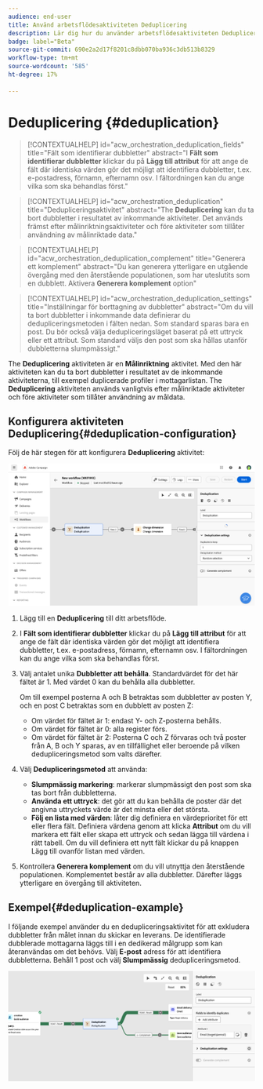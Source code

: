 ```yaml
---
audience: end-user
title: Använd arbetsflödesaktiviteten Deduplicering
description: Lär dig hur du använder arbetsflödesaktiviteten Deduplicering
badge: label="Beta"
source-git-commit: 690e2a2d17f8201c8dbb070ba936c3db513b8329
workflow-type: tm+mt
source-wordcount: '585'
ht-degree: 17%

---
```



# Deduplicering {#deduplication}

>[!CONTEXTUALHELP]
>id="acw_orchestration_deduplication_fields"
>title="Fält som identifierar dubbletter"
>abstract="I **Fält som identifierar dubbletter** klickar du på **Lägg till attribut** för att ange de fält där identiska värden gör det möjligt att identifiera dubbletter, t.ex. e-postadress, förnamn, efternamn osv. I fältordningen kan du ange vilka som ska behandlas först."

>[!CONTEXTUALHELP]
>id="acw_orchestration_deduplication"
>title="Dedupliceringsaktivitet"
>abstract="The **Deduplicering** kan du ta bort dubbletter i resultatet av inkommande aktiviteter. Det används främst efter målinriktningsaktiviteter och före aktiviteter som tillåter användning av målinriktade data."


>[!CONTEXTUALHELP]
>id="acw_orchestration_deduplication_complement"
>title="Generera ett komplement"
>abstract="Du kan generera ytterligare en utgående övergång med den återstående populationen, som har uteslutits som en dubblett. Aktivera **Generera komplement** option"

>[!CONTEXTUALHELP]
>id="acw_orchestration_deduplication_settings"
>title="Inställningar för borttagning av dubbletter"
>abstract="Om du vill ta bort dubbletter i inkommande data definierar du dedupliceringsmetoden i fälten nedan. Som standard sparas bara en post. Du bör också välja dedupliceringsläget baserat på ett uttryck eller ett attribut. Som standard väljs den post som ska hållas utanför dubbletterna slumpmässigt."

The **Deduplicering** aktiviteten är en **Målinriktning** aktivitet. Med den här aktiviteten kan du ta bort dubbletter i resultatet av de inkommande aktiviteterna, till exempel duplicerade profiler i mottagarlistan. The **Deduplicering** aktiviteten används vanligtvis efter målinriktade aktiviteter och före aktiviteter som tillåter användning av måldata.

## Konfigurera aktiviteten Deduplicering{#deduplication-configuration}

Följ de här stegen för att konfigurera **Deduplicering** aktivitet:

![](../assets/workflow-deduplication.png)

1. Lägg till en **Deduplicering** till ditt arbetsflöde.

1. I **Fält som identifierar dubbletter** klickar du på **Lägg till attribut** för att ange de fält där identiska värden gör det möjligt att identifiera dubbletter, t.ex. e-postadress, förnamn, efternamn osv. I fältordningen kan du ange vilka som ska behandlas först.

1. Välj antalet unika **Dubbletter att behålla**. Standardvärdet för det här fältet är 1. Med värdet 0 kan du behålla alla dubbletter.

   Om till exempel posterna A och B betraktas som dubbletter av posten Y, och en post C betraktas som en dubblett av posten Z:

   * Om värdet för fältet är 1: endast Y- och Z-posterna behålls.
   * Om värdet för fältet är 0: alla register förs.
   * Om värdet för fältet är 2: Posterna C och Z förvaras och två poster från A, B och Y sparas, av en tillfällighet eller beroende på vilken dedupliceringsmetod som valts därefter.

1. Välj **Dedupliceringsmetod** att använda:

   * **Slumpmässig markering**: markerar slumpmässigt den post som ska tas bort från dubbletterna.
   * **Använda ett uttryck**: det gör att du kan behålla de poster där det angivna uttryckets värde är det minsta eller det största.
   * **Följ en lista med värden**: låter dig definiera en värdeprioritet för ett eller flera fält. Definiera värdena genom att klicka **Attribut** om du vill markera ett fält eller skapa ett uttryck och sedan lägga till värdena i rätt tabell. Om du vill definiera ett nytt fält klickar du på knappen Lägg till ovanför listan med värden.

1. Kontrollera **Generera komplement** om du vill utnyttja den återstående populationen. Komplementet består av alla dubbletter. Därefter läggs ytterligare en övergång till aktiviteten.

## Exempel{#deduplication-example}

I följande exempel använder du en dedupliceringsaktivitet för att exkludera dubbletter från målet innan du skickar en leverans. De identifierade dubblerade mottagarna läggs till i en dedikerad målgrupp som kan återanvändas om det behövs. Välj **E-post** adress för att identifiera dubbletterna. Behåll 1 post och välj **Slumpmässig** dedupliceringsmetod.

![](../assets/workflow-deduplication-example.png)
